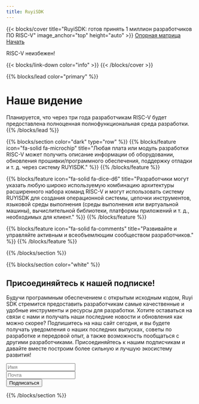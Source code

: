```yaml
---
title: RuyiSDK
---
```


{{< blocks/cover title="RuyiSDK: готов принять 1 миллион разработчиков ПО RISC-V" image_anchor="top" height="auto" >}}
<a class="btn btn-lg btn-primary me-3 mb-4" href="/zh/docs/supported">
 Опорная матрица <i class="fas fa-arrow-alt-circle-right ms-2"></i>
</a>
<a class="btn btn-lg btn-secondary me-3 mb-4" href="https://github.com/ruyisdk">
  Начать <i class="fab fa-github ms-2 "></i>
</a>
<p class="lead mt-5">RISC-V неизбежен!</p>
{{< blocks/link-down color="info" >}}
{{< /blocks/cover >}}


{{% blocks/lead color="primary" %}}
# Наше видение

Планируется, что через три года разработчикам RISC-V будет предоставлена ​​полноценная полнофункциональная среда разработки.
{{% /blocks/lead %}}


{{% blocks/section color="dark" type="row" %}}
{{% blocks/feature icon="fa-solid fa-microchip" title="Любая плата или модуль разработки RISC-V может получить описание информации об оборудовании, обновления прошивки/программного обеспечения, поддержку отладки и т. д. через систему RUYISDK." %}}
{{% /blocks/feature %}}


{{% blocks/feature icon="fa-solid fa-dice-d6" title="Разработчики могут указать любую широко используемую комбинацию архитектуры расширенного набора команд RISC-V и могут использовать систему RUYISDK для создания операционной системы, цепочки инструментов, языковой среды выполнения (среды выполнения или виртуальной машины), вычислительной библиотеки, платформы приложений и т. д., необходимых для клиент." %}}
{{% /blocks/feature %}}


{{% blocks/feature icon="fa-solid fa-comments" title="Развивайте и управляйте активным и всеобъемлющим сообществом разработчиков." %}}
{{% /blocks/feature %}}


{{% /blocks/section %}}

{{% blocks/section color="white" %}}
<div class="newsletter-subscribe mt-5 container">
        <div class="container">
            <div class="intro">
                <h2 class="text-center newsletter">Присоединяйтесь к нашей подписке!</h2>
                <p class="text-center">
                Будучи программным обеспечением с открытым исходным кодом, Ruyi SDK стремится предоставить разработчикам самые качественные и удобные инструменты и ресурсы для разработки. Хотите оставаться на связи с нами и получать наши последние новости и обновления как можно скорее? Подпишитесь на наш сайт сегодня, и вы будете получать уведомления о наших последних выпусках, советы по разработке и передовой опыт, а также возможность пообщаться с другими разработчиками. Присоединяйтесь к нашим подписчикам и давайте вместе построим более сильную и лучшую экосистему развития! </p>
            </div>
            <form class="form-inline" method="post"  action="https://fabform.io/f/pFPStcS">
              <div class="form-group"><input class="form-control" type="name" name="fullName" placeholder="Имя"></div>
                <div class="form-group"><input class="form-control" type="email" name="email" placeholder="Почта"></div>
                <div class="form-group"><button class="btn btn-primary" type="submit">Подписаться </button></div>
            </form>
        </div>
    </div>
{{% /blocks/section %}}

